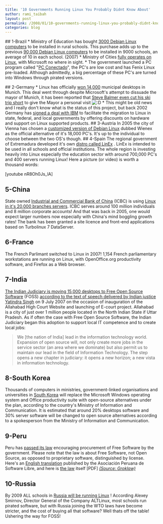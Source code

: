 ```yaml
---
title: '10 Governments Running Linux You Probably Didnt Know About'
author: rami_taibah
layout: post
permalink: /2008/01/10-governments-running-linux-you-probably-didnt-know-about/
categories: blog
---
```

\#\# 1-Brazil
\* Ministry of Education has bought [3000 Debian Linux computers](http://times.debian.net/1199-Ministry-from-Brazil-buying-3000-with-four-terminal-Debian-computers. "3000 Debian Linux computers") to be installed in rural schools. This purchase adds up to the previous [90,000 Debian Linux computers](http://times.debian.net/1189-Brazil-Ministry-buying-90,000-Debian-GNU-Linux-machines "90,000 Debian Linux computers") to be installed in 9000 schools, an average of 10 in each school. (2007)
\* Ministry of Cities [fully operates on Linux](http://news.bbc.co.uk/2/hi/business/4602325.stm "fully operates on Linux"), with Microsoft no where in sight.
\* The government launched a PC program called "[PC Conectado](http://www.google.com/translate?u=http%3A%2F%2Fwww.softwarelivre.gov.br%2Fnoticias%2Fpcconectado%2Fview&langpair=pt%7Cen&hl=en&ie=UTF8 "PC Conectado")", the PC's are low cost and has Fenix Linux pre-loaded. Although admittedly, a big percentage of these PC's are turned into Windows through pirated versions.
  
\#\# 2-Germany
\* Linux has officially [won 14,000](http://www.news.com/2100-7344_3-5689003.html "won 14,000") municipal desktops in Munich. This deal went through despite Microsoft's attempt to dissuade the mayor of Munich, it has been reported that [Steve Balmer even cut his ski trip short](http://news.zdnet.co.uk/software/0,1000000121,39171380,00.htm "Steve Balmer even cut his ski trip short") to give the Mayor a personal visit ![:D](http://192.168.1.2/blog2/wp-includes/images/smilies/icon_biggrin.gif)
\* This might be old news and I really don't know what is the status of this project, but back 2002 Germany has [signed a deal with IBM](http://www.computerworld.com/softwaretopics/os/story/0,10801,71659,00.html "signed a deal with IBM") to facilitate the migration to Linux in state, federal, and local governments by offering discounts on hardware and support on Linux supported products.
\#\# 3-Austria
In 2005 the city of Vienna has chosen a [customized version of Debian Linux](http://dot.kde.org/1120591425/ "customized version of Debian Linux") dubbed Wienex as the official alternative of it's 18,000 PC's. It's up to the individual to choose between the two OS's though.
\#\# 4-Spain
The regional government of Extremadura developed it's own [distro called LinEx](http://news.zdnet.co.uk/software/0,1000000121,39197928,00.htm?r=4 "distro called LinEx") . LinEx is intended to be used in all schools and official institutions. The whole region is investing heavily into Linux especially the education sector with around 700,000 PC's and 400 servers running Linux! Here a picture (or video) is worth a thousand words:

\[youtube nR8Oh0Js\_lA\]

## 5-China

State owned [Industrial and Commercial Bank of China](http://en.wikipedia.org/wiki/Industrial_and_Commercial_Bank_of_China "Industrial and Commercial Bank of China") (ICBC) is using [Linux in it's 20,000 branches servers](http://www.techworld.com/opsys/news/index.cfm?newsid=3582 "Linux in it's 20,000 branches servers"). ICBC serves around 100 million individuals and 8 million corporate accounts! And that was back in 2005, one would expect larger numbers now especially with China's mind boggling growth rates! The bank has been granted a site licence and front-end applications based on Turbolinux 7 DataServer.

## 6-France

The French Parlimant switched to Linux in 2007! 1,154 French parliamentary workstations are running on Linux, with OpenOffice.org productivity software, and Firefox as a Web browser.

## 7-India

[The Indian Judiciary is moving 15,000 desktops to Free Open Source Software](http://www.digitaltippingpoint.com/?q=node/106 "The Indian Judiciary is moving 15,000 desktops to Free Open Source Software") (FOSS) [according to the text of speech delivered by Indian justice Yatindra Singh](http://kvtrust.blogspot.com/2007/07/new-chapter-in-judiciary-and.html) on 9 July 2007 on the occasion of inauguration of the Allahabad High Court Website and launching of E-court project. Allahabad is a city of just over 1 million people located in the North Indian State if Uttar Pradesh. As if often the case with Free Open Source Software, the Indian Judiciary began this adoption to support local IT competence and to create local jobs:

> We \[the nation of India\] lead in the information technology world. Expansion of open source will, not only create more jobs in the service sector (an area where we dominate) but also permit us to maintain our lead in the field of Information Technology. The step opens a new chapter in judiciary: it opens a new horizon; a new vista in information technology.
> 

## 8-South Korea

Thousands of computers in ministries, government-linked organisations and universities in [South Korea](http://news.zdnet.co.uk/software/0,1000000121,39116799,00.htm "South Korea") will replace the Microsoft Windows operating system and Office productivity suite with open-source alternatives under the plan, according to the country's Ministry of Information and Communication. It is estimated that around 20% desktops software and 30% server software will be changed to open source alternatives according to a spokesperson from the Ministry of Information and Communication.

## 9-Peru

Peru has [passed its law](http://translate.google.com/translate?u=http%3A%2F%2Fapesol.org.pe%2Fnews%2F197&langpair=es%7Cen&hl=es&ie=UTF-8&oe=UTF-8&prev=%2Flanguage_tools) encouraging procurement of Free Software by the government. Please note that the law is about Free Software, not Open Source, as opposed to proprietary software, distinguished by license. Here's an [English translation](http://www.apesol.org/news/199) published by the Asociación Peruana de Software Libre, and here is [the law](http://www.congreso.gob.pe/relatoria/documentos/PROY1609Software.pdf) itself \[PDF\] [_(Source: Groklaw)_](http://www.groklaw.net/article.php?story=20050926191316526 "(Source: Groklaw)")

## 10-Russia

By 2009 ALL schools in [Russia will be running Linux](http://news.bbc.co.uk/2/hi/technology/7034828.stm "Russia will be running Linux") ! According Alexey Smirnov, Director General of the Company ALTLinux, most schools run pirated software, but with Russia joining the WTO laws have become stricter, and the cost of buying all that software? Well thats off the table! Ushering the way for FOSS!

